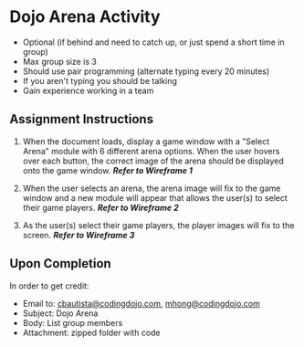 # Dojo Arena Activity

- Optional (if behind and need to catch up, or just spend a short time in group)
- Max group size is 3
- Should use pair programming (alternate typing every 20 minutes)
- If you aren't typing you should be talking
- Gain experience working in a team

## Assignment Instructions

1. When the document loads, display a game window with a "Select Arena" module with 6 different arena options. When the user hovers over each button, the correct image of the arena should be displayed onto the game window. **_Refer to Wireframe 1_**

2. When the user selects an arena, the arena image will fix to the game window and a new module will appear that allows the user(s) to select their game players. **_Refer to Wireframe 2_**

3. As the user(s) select their game players, the player images will fix to the screen. **_Refer to Wireframe 3_**

## Upon Completion

In order to get credit:

- Email to: cbautista@codingdojo.com, mhong@codingdojo.com
- Subject: Dojo Arena
- Body: List group members
- Attachment: zipped folder with code

